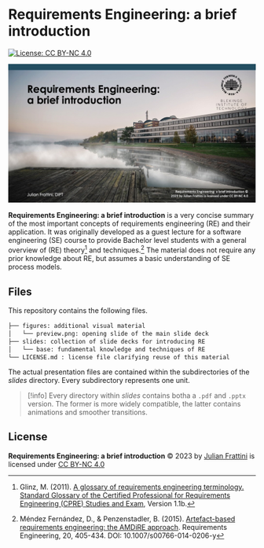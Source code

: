 # Requirements Engineering: a brief introduction

[![License: CC BY-NC 4.0](https://licensebuttons.net/l/by-nc/4.0/80x15.png)](http://creativecommons.org/licenses/by-nc/4.0)

[![Download slides as PDF](figures/preview.jpg)](./slides/base/seminar-refun-base.pdf)

**Requirements Engineering: a brief introduction** is a very concise summary of the most important concepts of requirements engineering (RE) and their application. 
It was originally developed as a guest lecture for a software engineering (SE) course to provide Bachelor level students with a general overview of (RE) theory[^1] and techniques.[^2]
The material does not require any prior knowledge about RE, but assumes a basic understanding of SE process models.

## Files

This repository contains the following files.

```
├── figures: additional visual material
│   └── preview.png: opening slide of the main slide deck
├── slides: collection of slide decks for introducing RE
│   └── base: fundamental knowledge and techniques of RE
└── LICENSE.md : license file clarifying reuse of this material
```

The actual presentation files are contained within the subdirectories of the *slides* directory.
Every subdirectory represents one unit.

> [!info]
> Every directory within *slides* contains botha a `.pdf` and `.pptx` version.
> The former is more widely compatible, the latter contains animations and smoother transitions.

## License

**Requirements Engineering: a brief introduction**
© 2023 by [Julian Frattini](https://julianfrattini.github.io/)
is licensed under [CC BY-NC 4.0](LICENSE) 

[^1]: Glinz, M. (2011). [A glossary of requirements engineering terminology. Standard Glossary of the Certified Professional for Requirements Engineering (CPRE) Studies and Exam](https://files.ifi.uzh.ch/rerg/amadeus/publications/various/RE-Glossary_version_1.1b.pdf), Version 1.1b.

[^2]: Méndez Fernández, D., & Penzenstadler, B. (2015). [Artefact-based requirements engineering: the AMDiRE approach](https://link.springer.com/article/10.1007/s00766-014-0206-y). Requirements Engineering, 20, 405-434. DOI: 10.1007/s00766-014-0206-y
